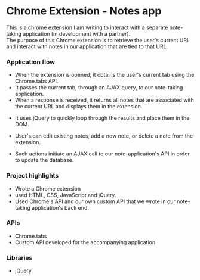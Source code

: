 # Chrome Extension - Notes app
This is a chrome extension I am writing to interact with a separate note-taking application (in development with a partner).  
The purpose of this Chrome extension is to retrieve the user's current URL and interact with notes in our application that are tied to that URL.

### Application flow
+ When the extension is opened, it obtains the user's current tab using the Chrome.tabs API.
+ It passes the current tab, through an AJAX query, to our note-taking application.
+ When a response is received, it returns all notes that are associated with the current URL and displays them in the extension.
 * It uses jQuery to quickly loop through the results and place them in the DOM.
+ User's can edit existing notes, add a new note, or delete a note from the extension.  
 * Such actions initiate an AJAX call to our note-application's API in order to update the database.

### Project highlights
+ Wrote a Chrome extension
+ used HTML, CSS, JavaScript and jQuery. 
+ Used Chrome's API and our own custom API that we wrote in our note-taking application's back end.

### APIs
+ Chrome.tabs
+ Custom API developed for the accompanying application

### Libraries
+ jQuery

